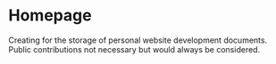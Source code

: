 # Homepage
Creating for the storage of personal website development documents.  Public contributions not necessary but would always be considered.
